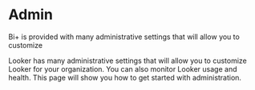  # Admin

Bi+ is provided with many administrative settings that will allow you to customize


Looker has many administrative settings that will allow you to customize Looker for your organization. You can also monitor Looker usage and health. This page will show you how to get started with administration.
<!--stackedit_data:
eyJoaXN0b3J5IjpbLTEwMjU1ODUxMDAsNDY1NzY2ODE2LC05Nz
Q2NjAxODddfQ==
-->